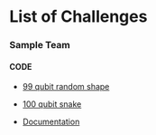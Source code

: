 # List of Challenges

### Sample Team

#### CODE

- [99 qubit random shape](q/99_qubits_random.ipynb)

- [100 qubit snake](q/100_qubit_snake.ipynb)

- [Documentation](https://url_to_documentation.com)